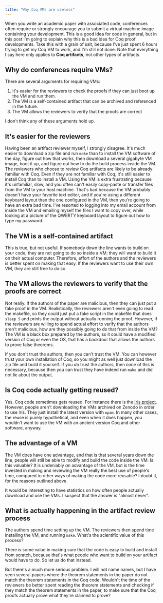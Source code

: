 ```yaml
---
title: "Why Coq VMs are useless"
---
```


When you write an academic paper with associated code, conferences often require or strongly encourage you to submit a virtual machine image containing your development. This is a good idea for code in general, but in this post I'm going to explain why this is a bad idea for Coq proof developments. Take this with a grain of salt, because I've just spent 6 hours trying to get my Coq VM to work, and I'm still not done. Note that everything I say here only applies to **Coq artifacts**, not other types of artifacts.

## Why do conferences require VMs?

There are several arguments for requiring VMs:

1. It's easier for the reviewers to check the proofs if they can just boot up the VM and run them.
2. The VM is a self-contained artifact that can be archived and referenced in the future.
3. The VM allows the reviewers to verify that the proofs are correct

I don't think any of these arguments hold up.

## It's easier for the reviewers

Having been an artifact reviewer myself, I strongly disagree. It's much easier to download a zip file and run `make` than to install the VM software of the day, figure out how that works, then download a several gigabyte VM image, boot it up, and figure out how to do the build process inside the VM. The reviewers who choose to review Coq artifacts are likely to be already familiar with Coq. Even if they are not familiar with Coq, it's still easier to install Coq than to install a VM. Using the VM is extra frustrating because it's unfamiliar, slow, and you often can't easily copy-paste or transfer files from the VM to your host machine. That's bad because the VM probably doesn't have your favorite text editor, and if you're using a different keyboard layout than the one configured in the VM, then you're going to have an extra bad time. I've resorted to logging into my email account from inside the VM and emailing myself the files I want to copy over, while looking at a picture of the QWERTY keyboard layout to figure out how to type my password.

## The VM is a self-contained artifact

This is true, but not useful. If somebody down the line wants to build on your code, they are not going to do so inside a VM; they will want to build it on their actual computer. Therefore, effort of the authors and the reviewers is better spent on making that easy. If the reviewers want to use their own VM, they are still free to do so.

## The VM allows the reviewers to verify that the proofs are correct

Not really. If the authors of the paper are malicious, then they can just put a fake proof in the VM. Realistically, the reviewers aren't even going to read the makefile, so they could just put a fake script in the makefile that does `sleep 5` and prints the output without actually running the proof. However, if the reviewers are willing to spend actual effort to verify that the authors aren't malicious, how are they possibly going to do that from inside the VM? The VM is a black box prepared by the authors, so it could have a modified version of Coq or even the OS, that has a backdoor that allows the authors to prove false theorems.

If you don't trust the authors, then you can't trust the VM. You can however trust your own installation of Coq, so you might as well just download the zip file and build it yourself. If you *do* trust the authors, then *none* of this is necessary, because then you can trust they have indeed run `make` and did not lie about the output.

## Is Coq code actually getting reused?

Yes, Coq code sometimes gets reused. For instance there is the [Iris project](https://iris-project.org/). However, people aren't downloading the VMs archived on Zenodo in order to use Iris. They just install the latest version with `opam`. In many other cases, the reuse is purely hypothetical, and even when it does happen, you wouldn't want to use the VM with an ancient version Coq and other software, anyway.

## The advantage of a VM

The VM does have one advantage, and that is that several years down the line, people will still be able to modify and build the code inside the VM. Is this valuable? It is undeniably *an* advantage of the VM, but is the time invested in making and reviewing the VM really the best use of people's time, compared to other ways of making the code more reusable? I doubt it, for the reasons outlined above.

It would be interesting to have statistics on how often people actually download and use the VMs. I suspect that the answer is "almost never".

## What is actually happening in the artifact review process

The authors spend time setting up the VM. The reviewers then spend time installing the VM, and running `make`. What's the scientific value of this process?

There *is* some value in making sure that the code is easy to build and install from scratch, because that's what people who want to build on your artifact would have to do. So let us do that instead.

But there's a much more serious problem. I will not name names, but I have seen several papers where the theorem statements in the paper do not match the theorem statements in the Coq code. Wouldn't the time of the reviewers be better spent reading the theorem statements and checking if they match the theorem statements in the paper, to make sure that the Coq proofs actually prove what they're claimed to prove?